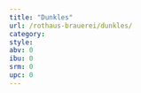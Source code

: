 ```yaml
---
title: "Dunkles"
url: /rothaus-brauerei/dunkles/
category: 
style: 
abv: 0
ibu: 0
srm: 0
upc: 0
---
```


